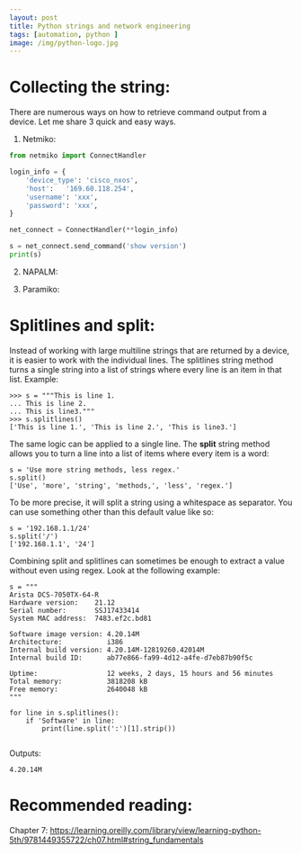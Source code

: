 ```yaml
---
layout: post
title: Python strings and network engineering
tags: [automation, python ]
image: /img/python-logo.jpg
---
```


Collecting the string:
======================

There are numerous ways on how to retrieve command output from a device. Let me share 3 quick and easy ways.

1. Netmiko:

```python
from netmiko import ConnectHandler

login_info = {
    'device_type': 'cisco_nxos',
    'host':   '169.60.118.254',
    'username': 'xxx',
    'password': 'xxx',
}

net_connect = ConnectHandler(**login_info)

s = net_connect.send_command('show version')
print(s)
```

2. NAPALM:

3. Paramiko:



Splitlines and split:
=====================

Instead of working with large multiline strings that are returned by a device, it is easier to work with the individual lines. The splitlines string method turns a single string into a list of strings where every line is an item in that list. Example:

<pre style="font-size:12px">
>>> s = """This is line 1.
... This is line 2.
... This is line3."""
>>> s.splitlines()
['This is line 1.', 'This is line 2.', 'This is line3.']
</pre>

The same logic can be applied to a single line. The <b>split</b> string method allows you to turn a line into a list of items where every item is a word:

<pre style="font-size:12px">
s = 'Use more string methods, less regex.'
s.split()
['Use', 'more', 'string', 'methods,', 'less', 'regex.']
</pre>

To be more precise, it will split a string using a whitespace as separator. You can use something other than this default value like so:

<pre style="font-size:12px">
s = '192.168.1.1/24'
s.split('/')        
['192.168.1.1', '24']
</pre>

Combining split and splitlines can sometimes be enough to extract a value without even using regex. Look at the following example:

<pre style="font-size:12px">
s = """
Arista DCS-7050TX-64-R
Hardware version:    21.12
Serial number:       SSJ17433414
System MAC address:  7483.ef2c.bd81

Software image version: 4.20.14M
Architecture:           i386
Internal build version: 4.20.14M-12819260.42014M
Internal build ID:      ab77e866-fa99-4d12-a4fe-d7eb87b90f5c

Uptime:                 12 weeks, 2 days, 15 hours and 56 minutes
Total memory:           3818208 kB
Free memory:            2640048 kB
"""

for line in s.splitlines():
    if 'Software' in line:
        print(line.split(':')[1].strip())

</pre>

Outputs:

<pre style="font-size:12px">
4.20.14M
</pre>



Recommended reading:
====================

Chapter 7:
https://learning.oreilly.com/library/view/learning-python-5th/9781449355722/ch07.html#string_fundamentals